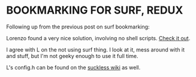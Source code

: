 BOOKMARKING FOR SURF, REDUX
===========================

Following up from the previous post on surf bookmarking:

Lorenzo found a very nice solution, involving no shell scripts.
[Check it out](http://lbolla.wordpress.com/2010/01/09/surf-browser-hints-3/).

I agree with L on the not using surf thing. I look at it, mess around with it
and stuff, but I'm not geeky enough to use it full time.

L's config.h can be found on the
[suckless wiki](http://surf.suckless.org/files/simple_bookmarking_redux)
as well.
